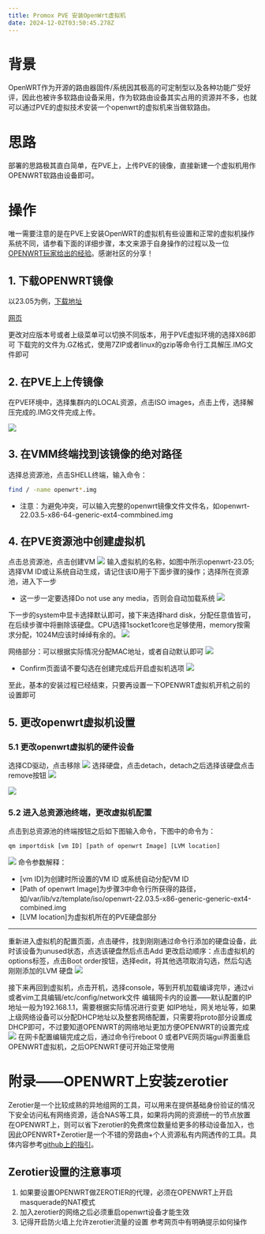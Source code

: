 ```yaml
---
title: Promox PVE 安装OpenWrt虚拟机
date: 2024-12-02T03:50:45.278Z
---
```


# 背景
OpenWRT作为开源的路由器固件/系统因其极高的可定制型以及各种功能广受好评，因此也被许多软路由设备采用，作为软路由设备其实占用的资源并不多，也就可以通过PVE的虚拟技术安装一个openwrt的虚拟机来当做软路由。

# 思路
部署的思路极其直白简单，在PVE上，上传PVE的镜像，直接新建一个虚拟机用作OPENWRT软路由设备即可。

# 操作
唯一需要注意的是在PVE上安装OpenWRT的虚拟机有些设置和正常的虚拟机操作系统不同，请参看下面的详细步骤，本文来源于自身操作的过程以及一位[OPENWRT玩家给出的经验](https://www.luyouqi.com/shezhi/3062.html)。感谢社区的分享！


## 1. 下载OPENWRT镜像
以23.05为例，[下载地址](https://downloads.openwrt.org/releases/22.03.5/targets/x86/64/openwrt-22.03.5-x86-64-generic-ext4-combined.img.gz)

[网页](https://downloads.openwrt.org/releases/22.03.5/targets/x86/64/)

更改对应版本号或者上级菜单可以切换不同版本，用于PVE虚拟环境的选择X86即可
下载完的文件为.GZ格式，使用7ZIP或者linux的gzip等命令行工具解压.IMG文件即可

## 2. 在PVE上上传镜像
在PVE环境中，选择集群内的LOCAL资源，点击ISO images，点击上传，选择解压完成的.IMG文件完成上传。

![](https://raw.githubusercontent.com/vannear/olikonimgbed/main/20241110164641.png)

## 3. 在VMM终端找到该镜像的绝对路径
选择总资源池，点击SHELL终端，输入命令：
```bash
find / -name openwrt*.img
```

- 注意：为避免冲突，可以输入完整的openwrt镜像文件文件名，如openwrt-22.03.5-x86-64-generic-ext4-commbined.img

## 4. 在PVE资源池中创建虚拟机
点击总资源池，点击创建VM
![](https://raw.githubusercontent.com/vannear/olikonimgbed/main/20241110164759.png)
输入虚拟机的名称，如图中所示openwrt-23.05;选择VM ID或让系统自动生成，请记住该ID用于下面步骤的操作；选择所在资源池，进入下一步

- 这一步一定要选择Do not use any media，否则会自动加载系统
![](https://raw.githubusercontent.com/vannear/olikonimgbed/main/20241110164833.png)

下一步的system中显卡选择默认即可，接下来选择hard disk，分配任意值皆可，在后续步骤中将删除该硬盘。CPU选择1socket1core也足够使用，memory按需求分配，1024M应该时绰绰有余的。
![](https://raw.githubusercontent.com/vannear/olikonimgbed/main/20241110164924.png)

网络部分：可以根据实际情况分配MAC地址，或者自动默认即可
![](https://raw.githubusercontent.com/vannear/olikonimgbed/main/20241110165000.png)

- Confirm页面请不要勾选在创建完成后开启虚拟机选项
![](https://raw.githubusercontent.com/vannear/olikonimgbed/main/20241110165025.png)

至此，基本的安装过程已经结束，只要再设置一下OPENWRT虚拟机开机之前的设置即可
## 5. 更改openwrt虚拟机设置
### 5.1 更改openwrt虚拟机的硬件设备
选择CD驱动，点击移除
![](https://raw.githubusercontent.com/vannear/olikonimgbed/main/20241110165147.png)
选择硬盘，点击detach，detach之后选择该硬盘点击remove按钮
![](https://raw.githubusercontent.com/vannear/olikonimgbed/main/20241110165214.png)

![](https://raw.githubusercontent.com/vannear/olikonimgbed/main/20241110165227.png)

### 5.2 进入总资源池终端，更改虚拟机配置
点击到总资源池的终端按钮之后如下图输入命令，下图中的命令为：
```bash
qm importdisk [vm ID] [path of openwrt Image] [LVM location]
```

![](https://raw.githubusercontent.com/vannear/olikonimgbed/main/20241110165309.png)
命令参数解释：

- [vm ID]为创建时所设置的VM ID 或系统自动分配VM ID
- [Path of openwrt Image]为步骤3中命令行所获得的路径，如/var/lib/vz/template/iso/openwrt-22.03.5-x86-generic-generic-ext4-combined.img
- [LVM location]为虚拟机所在的PVE硬盘部分
--- 
重新进入虚拟机的配置页面，点击硬件，找到刚刚通过命令行添加的硬盘设备，此时该设备为unused状态，点选该硬盘然后点击Add
更改启动顺序：点击虚拟机的options标签，点击Boot order按钮，选择edit，将其他选项取消勾选，然后勾选刚刚添加的LVM 硬盘
![](https://raw.githubusercontent.com/vannear/olikonimgbed/main/20241110165549.png)

接下来再回到虚拟机，点击开机，选择console，等到开机加载编译完毕，通过vi或者vim工具编辑/etc/config/network文件
编辑网卡内的设置——默认配置的IP 地址一般为192.168.1.1，需要根据实际情况进行变更
如IP地址，网关地址等，如果上级网络设备可以分配DHCP地址以及整套网络配置，只需要将proto部分设置成DHCP即可，不过要知道OPENWRT的网络地址更加方便OPENWRT的设置完成
![](https://raw.githubusercontent.com/vannear/olikonimgbed/main/20241110165628.png)
在网卡配置编辑完成之后，通过命令行reboot 0 或者PVE网页端gui界面重启OPENWRT虚拟机，之后OPENWRT便可开始正常使用
# 附录——OPENWRT上安装zerotier
Zerotier是一个比较成熟的异地组网的工具，可以用来在提供基础身份验证的情况下安全访问私有网络资源，适合NAS等工具，如果将内网的资源统一的节点放置在OPENWRT上，则可以省下zerotier的免费席位数量给更多的移动设备加入，也因此OPENWRT+Zerotier是一个不错的旁路由+个人资源私有内网透传的工具。具体内容参考[github上的指引](https://github.com/mwarning/zerotier-openwrt/wiki)。
## Zerotier设置的注意事项

1. 如果要设置OPENWRT做ZEROTIER的代理，必须在OPENWRT上开启masquerade的NAT模式
2. 加入zerotier的网络之后必须重启openwrt设备才能生效
3. 记得开启防火墙上允许zerotier流量的设置
参考网页中有明确提示如何操作
